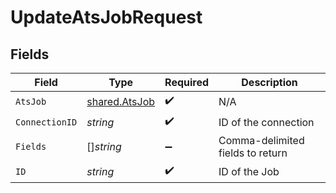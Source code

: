 # UpdateAtsJobRequest


## Fields

| Field                                                 | Type                                                  | Required                                              | Description                                           |
| ----------------------------------------------------- | ----------------------------------------------------- | ----------------------------------------------------- | ----------------------------------------------------- |
| `AtsJob`                                              | [shared.AtsJob](../../../pkg/models/shared/atsjob.md) | :heavy_check_mark:                                    | N/A                                                   |
| `ConnectionID`                                        | *string*                                              | :heavy_check_mark:                                    | ID of the connection                                  |
| `Fields`                                              | []*string*                                            | :heavy_minus_sign:                                    | Comma-delimited fields to return                      |
| `ID`                                                  | *string*                                              | :heavy_check_mark:                                    | ID of the Job                                         |